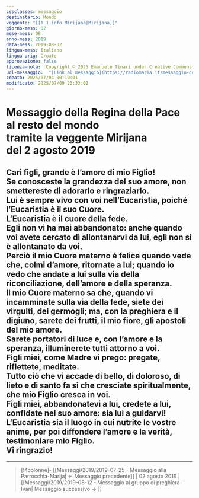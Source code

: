 ```yaml
---
cssclasses: messaggio
destinatario: Mondo
veggente: "[[1 1 info Mirijana|Mirijana]]"
giorno-mess: 02
mese-mess: 08
anno-mess: 2019
data-mess: 2019-08-02
lingua-mess: Italiano
lingua-orig: Croato
approvazione: false
licenza-nota:  Copyright © 2025 Emanuele Tinari under Creative Commons BY-NC-SA 4.0 https://creativecommons.org/licenses/by-nc-sa/4.0/
url-messaggio:  "[Link al messaggio](https://radiomaria.it/messaggio-del-2-agosto-2019/)"
creato: 2025/07/04 00:10:01
modificato: 2025/07/09 23:33:02
---
```


# Messaggio della Regina della Pace<br>al resto del mondo<br>tramite la veggente Mirijana<br>del 2 agosto 2019

## Cari figli, grande è l’amore di mio Figlio!<br>Se conosceste la grandezza del suo amore, non smettereste di adorarlo e ringraziarlo.<br>Lui è sempre vivo con voi nell’Eucaristia, poiché l’Eucaristia è il suo Cuore.<br>L’Eucaristia è il cuore della fede.<br>Egli non vi ha mai abbandonato: anche quando voi avete cercato di allontanarvi da lui, egli non si è allontanato da voi.<br>Perciò il mio Cuore materno è felice quando vede che, colmi d’amore, ritornate a lui; quando io vedo che andate a lui sulla via della riconciliazione, dell’amore e della speranza.<br>Il mio Cuore materno sa che, quando vi incamminate sulla via della fede, siete dei virgulti, dei germogli; ma, con la preghiera e il digiuno, sarete dei frutti, il mio fiore, gli apostoli del mio amore.<br>Sarete portatori di luce e, con l’amore e la speranza, illuminerete tutti attorno a voi.<br>Figli miei, come Madre vi prego: pregate, riflettete, meditate.<br>Tutto ciò che vi accade di bello, di doloroso, di lieto e di santo fa sì che cresciate spiritualmente, che mio Figlio cresca in voi.<br>Figli miei, abbandonatevi a lui, credete a lui, confidate nel suo amore: sia lui a guidarvi!<br>L’Eucaristia sia il luogo in cui nutrite le vostre anime, per poi diffondere l’amore e la verità, testimoniare mio Figlio.<br>Vi ringrazio!

***

> [!4colonne]- [[Messaggi/2019/2019-07-25 - Messaggio alla Parrocchia-Marija| ← Messaggio precedente]] | 02 agosto 2019 | [[Messaggi/2019/2019-08-12 - Messaggio al gruppo di preghiera-Ivan| Messaggio successivo → ]]

